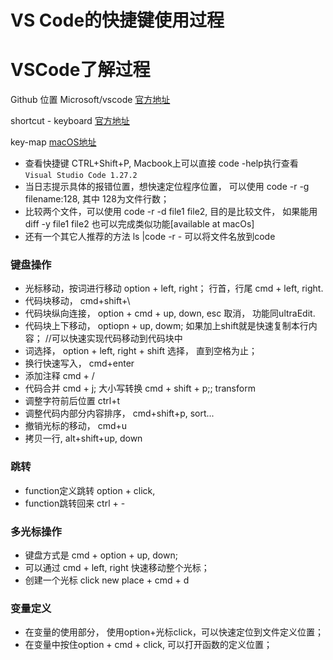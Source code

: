 # VS Code的快捷键使用过程

# VSCode了解过程

Github 位置  Microsoft/vscode  [官方地址](https://code.visualstudio.com/)

shortcut - keyboard [官方地址](https://code.visualstudio.com/docs/getstarted/tips-and-tricks)

key-map [macOS地址](https://code.visualstudio.com/shortcuts/keyboard-shortcuts-macos.pdf)


- 查看快捷键  CTRL+Shift+P,  Macbook上可以直接  code -help执行查看 `Visual Studio Code 1.27.2`
- 当日志提示具体的报错位置，想快速定位程序位置， 可以使用  code -r -g filename:128,  其中 128为文件行数；
- 比较两个文件，可以使用 code -r -d file1 file2, 目的是比较文件， 如果能用diff -y file1 file2 也可以完成类似功能[available at macOs]
- 还有一个其它人推荐的方法  ls |code -r - 可以将文件名放到code

### 键盘操作

- 光标移动，按词进行移动 option + left, right； 行首，行尾  cmd + left, right.
- 代码块移动， cmd+shift+\
- 代码块纵向连接， option + cmd + up, down, esc 取消， 功能同ultraEdit.
- 代码块上下移动，  optiopn + up, dowm;  如果加上shift就是快速复制本行内容；     //可以快速实现代码移动到代码块中
- 词选择，  option + left, right + shift 选择， 直到空格为止；
- 换行快速写入， cmd+enter
- 添加注释  cmd + /
- 代码合并 cmd + j; 大小写转换  cmd + shift + p;; transform
- 调整字符前后位置 ctrl+t
- 调整代码内部分内容排序， cmd+shift+p, sort...
- 撤销光标的移动， cmd+u
- 拷贝一行, alt+shift+up, down


### 跳转

- function定义跳转  option + click, 
- function跳转回来  ctrl + -

### 多光标操作
- 键盘方式是 cmd + option + up, down;  
- 可以通过 cmd + left, right 快速移动整个光标；
- 创建一个光标 click new place + cmd + d

### 变量定义

- 在变量的使用部分， 使用option+光标click，可以快速定位到文件定义位置；
- 在变量中按住option + cmd + click, 可以打开函数的定义位置；